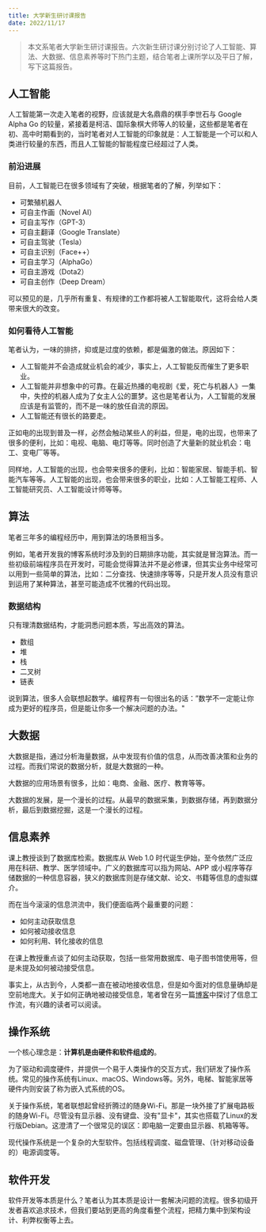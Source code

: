 ```yaml
---
title: 大学新生研讨课报告
date: 2022/11/17
---
```


> 本文系笔者大学新生研讨课报告。六次新生研讨课分别讨论了人工智能、算法、大数据、信息素养等时下热门主题，结合笔者上课所学以及平日了解，写下这篇报告。

## 人工智能

人工智能第一次走入笔者的视野，应该就是大名鼎鼎的棋手李世石与 Google Alpha Go 的较量，紧接着是柯洁、国际象棋大师等人的较量，这些都是笔者在初、高中时期看到的，当时笔者对人工智能的印象就是：人工智能是一个可以和人类进行较量的东西，而且人工智能的智能程度已经超过了人类。

### 前沿进展

目前，人工智能已在很多领域有了突破，根据笔者的了解，列举如下：

-   可繁殖机器人
-   可自主作画（Novel AI）
-   可自主写作（GPT-3）
-   可自主翻译（Google Translate）
-   可自主驾驶（Tesla）
-   可自主识别（Face++）
-   可自主学习（AlphaGo）
-   可自主游戏（Dota2）
-   可自主创作（Deep Dream）

可以预见的是，几乎所有重复、有规律的工作都将被人工智能取代，这将会给人类带来很大的改变。

### 如何看待人工智能

笔者认为，一味的排挤，抑或是过度的依赖，都是偏激的做法。原因如下：

-   人工智能并不会造成就业机会的减少，事实上，人工智能反而催生了更多职业。
-   人工智能并非想象中的可靠。在最近热播的电视剧《爱，死亡与机器人》一集中，失控的机器人成为了女主人公的噩梦。这也是笔者认为，人工智能的发展应该是有监管的，而不是一味的放任自流的原因。
-   人工智能还有很长的路要走。

正如电的出现到普及一样，必然会触动某些人的利益，但是，电的出现，也带来了很多的便利，比如：电视、电脑、电灯等等。同时创造了大量新的就业机会：电工、变电厂等等。

同样地，人工智能的出现，也会带来很多的便利，比如：智能家居、智能手机、智能汽车等等。人工智能的出现，也会带来很多的职业，比如：人工智能工程师、人工智能研究员、人工智能设计师等等。

## 算法

笔者三年多的编程经历中，用到算法的场景相当多。

例如，笔者开发我的博客系统时涉及到的日期排序功能，其实就是冒泡算法。而一些初级前端程序员在开发时，可能会觉得算法并不是必修课，但其实业务中经常可以用到一些简单的算法，比如：二分查找、快速排序等等，只是开发人员没有意识到运用了某种算法，甚至可能造成不优雅的代码出现。

### 数据结构

只有理清数据结构，才能洞悉问题本质，写出高效的算法。

-   数组
-   堆
-   栈
-   二叉树
-   链表

说到算法，很多人会联想起数学。编程界有一句很出名的话：”数学不一定能让你成为更好的程序员，但是能让你多一个解决问题的办法。"

## 大数据

大数据是指，通过分析海量数据，从中发现有价值的信息，从而改善决策和业务的过程。而我们常说的数据分析，就是大数据的一种。

大数据的应用场景有很多，比如：电商、金融、医疗、教育等等。

大数据的发展，是一个漫长的过程。从最早的数据采集，到数据存储，再到数据分析，最后到数据挖掘，这是一个漫长的过程。

## 信息素养

课上教授谈到了数据库检索。数据库从 Web 1.0 时代诞生伊始，至今依然广泛应用在科研、教学、医学领域中。广义的数据库可以指为网站、APP 或小程序等存储数据的一种信息容器，狭义的数据库则是存储文献、论文、书籍等信息的虚拟媒介。

而在当今滚滚的信息洪流中，我们便面临两个最重要的问题：

-   如何主动获取信息
-   如何被动接收信息
-   如何利用、转化接收的信息

在课上教授重点谈了如何主动获取，包括一些常用数据库、电子图书馆使用等，但是未提及如何被动接受信息。

事实上，从古到今，人类都一直在被动地接收信息，但是如今面对的信息量确却是空前地庞大。关于如何正确地被动接受信息，笔者曾在另一篇[博客](https://rene.wang/p/My-Information-Flow.md)中探讨了信息工作流，有兴趣的读者可以阅读。

## 操作系统

一个核心理念是：**计算机是由硬件和软件组成的**。

为了驱动和调度硬件，并提供一个易于人类操作的交互方式，我们研发了操作系统。常见的操作系统有Linux、macOS、Windows等。另外，电梯、智能家居等硬件内则安装了称为嵌入式系统的OS。

关于操作系统，笔者联想起曾经折腾过的随身Wi-Fi。那是一块外接了扩展电路板的随身Wi-Fi。尽管没有显示器、没有键盘、没有"显卡"，其实也搭载了Linux的发行版Debian。这澄清了一个很常见的误区：即电脑一定要由显示器、机箱等等。

现代操作系统是一个复杂的大型软件。包括线程调度、磁盘管理、（针对移动设备的）电源调度等。

## 软件开发

软件开发等本质是什么？笔者认为其本质是设计一套解决问题的流程。很多初级开发者喜欢追求技术，但我们要站到更高的角度看整个流程，把精力集中到架构设计、利弊权衡等上去。